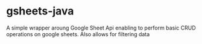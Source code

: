 # gsheets-java
A simple wrapper aroung Google Sheet Api enabling to perform basic CRUD operations on google sheets. Also allows for filtering data
